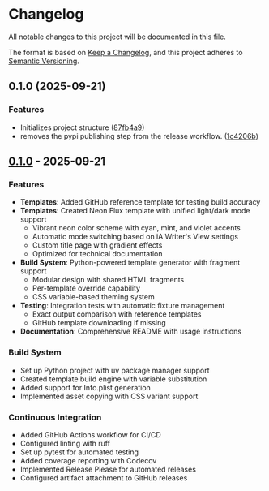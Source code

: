# Changelog

All notable changes to this project will be documented in this file.

The format is based on [Keep a Changelog](https://keepachangelog.com/en/1.0.0/),
and this project adheres to [Semantic Versioning](https://semver.org/spec/v2.0.0.html).

## 0.1.0 (2025-09-21)


### Features

* Initializes project structure ([87fb4a9](https://github.com/cityhunteur/ia-writer-templates/commit/87fb4a9688d37fd0459b2a3f233c2856a58e8bd7))
* removes the pypi publishing step from the release workflow. ([1c4206b](https://github.com/cityhunteur/ia-writer-templates/commit/1c4206b50ebb225082b588310666f8fb0801dcdf))

## [0.1.0] - 2025-09-21

### Features

- **Templates**: Added GitHub reference template for testing build accuracy
- **Templates**: Created Neon Flux template with unified light/dark mode support
  - Vibrant neon color scheme with cyan, mint, and violet accents
  - Automatic mode switching based on iA Writer's View settings
  - Custom title page with gradient effects
  - Optimized for technical documentation
- **Build System**: Python-powered template generator with fragment support
  - Modular design with shared HTML fragments
  - Per-template override capability
  - CSS variable-based theming system
- **Testing**: Integration tests with automatic fixture management
  - Exact output comparison with reference templates
  - GitHub template downloading if missing
- **Documentation**: Comprehensive README with usage instructions

### Build System

- Set up Python project with uv package manager support
- Created template build engine with variable substitution
- Added support for Info.plist generation
- Implemented asset copying with CSS variant support

### Continuous Integration

- Added GitHub Actions workflow for CI/CD
- Configured linting with ruff
- Set up pytest for automated testing
- Added coverage reporting with Codecov
- Implemented Release Please for automated releases
- Configured artifact attachment to GitHub releases

[0.1.0]: https://github.com/cityhunteur/ia-writer-templates/releases/tag/v0.1.0
